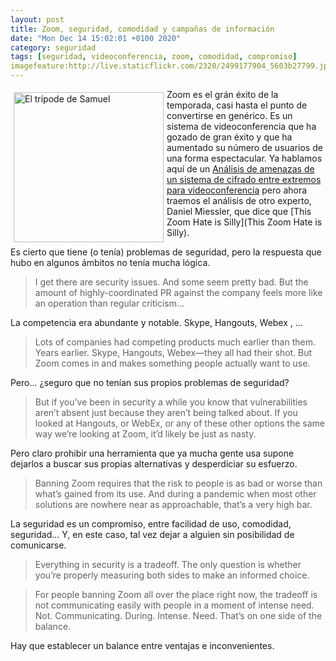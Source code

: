 ```yaml
--- 
layout: post
title: Zoom, seguridad, comodidad y campañas de información
date: "Mon Dec 14 15:02:01 +0100 2020"
category: seguridad
tags: [seguridad, videoconferencia, zoom, comodidad, compromiso]
imagefeature:http://live.staticflickr.com/2320/2499177904_5603b27799.jpg
---
```


<a href="https://www.flickr.com/photos/fernand0/2499177904/in/photolist-4NQWwd-4mgL5L-ENmc8-7bq4Kr-ENnCU-ji3f-ji38-3sqY8-34p42E-49ax2M" title="El trípode de Samuel "><img src="http://live.staticflickr.com/2320/2499177904_5603b27799.jpg" alt="El trípode de Samuel " width="240" style="float:left; margin:5px"></a>
Zoom es el grán éxito de la temporada, casi hasta el punto de convertirse en genérico. Es un sistema de videoconferencia que ha gozado de gran éxito y que ha aumentado su número de usuarios de una forma espectacular. Ya hablamos aquí de un [Análisis de amenazas de un sistema de cifrado entre extremos para videoconferencia](http://fernand0.github.io/zoom-y-la-seguridad/) pero ahora traemos el análisis de otro experto, Daniel Miessler, que dice que [This Zoom Hate is Silly](This Zoom Hate is Silly). 

Es cierto que tiene (o tenía) problemas de seguridad, pero la respuesta que hubo en algunos ámbitos no tenía mucha lógica.

> I get there are security issues. And some seem pretty bad.
> But the amount of highly-coordinated PR against the company feels more like an operation than regular criticism…

La competencia era abundante y notable. Skype, Hangouts, Webex , ...

> Lots of companies had competing products much earlier than them. Years earlier. Skype, Hangouts, Webex—they all had their shot. But Zoom comes in and makes something people actually want to use. 

Pero... ¿seguro que no tenían sus propios problemas de seguridad?

> But if you’ve been in security a while you know that vulnerabilities aren’t absent just because they aren’t being talked about. If you looked at Hangouts, or WebEx, or any of these other options the same way we’re looking at Zoom, it’d likely be just as nasty.

Pero claro prohibir una herramienta que ya mucha gente usa supone dejarlos a buscar sus propias alternativas y desperdiciar su esfuerzo.

> Banning Zoom requires that the risk to people is as bad or worse than what’s gained from its use. And during a pandemic when most other solutions are nowhere near as approachable, that’s a very high bar.

La seguridad es un compromiso, entre facilidad de uso, comodidad, seguridad... Y, en este caso, tal vez dejar a alguien sin posibilidad de comunicarse.

> Everything in security is a tradeoff. The only question is whether you’re properly measuring both sides to make an informed choice.

> For people banning Zoom all over the place right now, the tradeoff is not communicating easily with people in a moment of intense need. Not. Communicating. During. Intense. Need. That’s on one side of the balance.

Hay que establecer un balance entre ventajas e inconvenientes.
